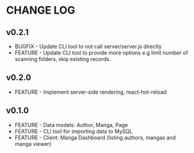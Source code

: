 # CHANGE LOG

## v0.2.1

* BUGFIX - Update CLI tool to not call server/server.js directly
* FEATURE - Update CLI tool to provide more options e.g limit number of scanning folders, skip existing records.

## v0.2.0

* FEATURE - Implement server-side rendering, react-hot-reload

## v0.1.0

* FEATURE - Data models: Author, Manga, Page
* FEATURE - CLI tool for importing data to MySQL
* FEATURE - Client: Manga Dashboard (listing authors, mangas and manga viewer)
